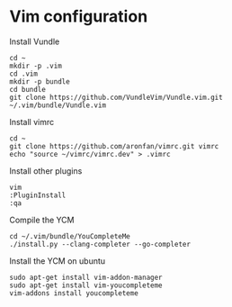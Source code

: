# Vim configuration

Install Vundle
```
cd ~
mkdir -p .vim
cd .vim
mkdir -p bundle
cd bundle
git clone https://github.com/VundleVim/Vundle.vim.git ~/.vim/bundle/Vundle.vim
```

Install vimrc
```
cd ~
git clone https://github.com/aronfan/vimrc.git vimrc
echo "source ~/vimrc/vimrc.dev" > .vimrc
```

Install other plugins
```
vim
:PluginInstall
:qa
```

Compile the YCM
```
cd ~/.vim/bundle/YouCompleteMe
./install.py --clang-completer --go-completer
```

Install the YCM on ubuntu
```
sudo apt-get install vim-addon-manager
sudo apt-get install vim-youcompleteme
vim-addons install youcompleteme
```
